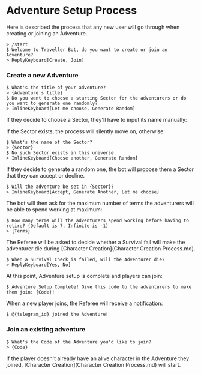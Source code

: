 # Adventure Setup Process

Here is described the process that any new user will go through when creating or joining an Adventure.

```
> /start
$ Welcome to Traveller Bot, do you want to create or join an Adventure?
> ReplyKeyboard[Create, Join]
```

### Create a new Adventure
 
```
$ What's the title of your adventure?
> {Adventure's title}
$ Do you want to choose a starting Sector for the adventurers or do you want to generate one randomly?
> InlineKeyboard[Let me choose, Generate Random]
```
If they decide to choose a Sector, they'll have to input its name manually:

If the Sector exists, the process will silently move on, otherwise:

```
$ What's the name of the Sector?
> {Sector}
$ No such Sector exists in this universe.
> InlineKeyboard[Choose another, Generate Random]
```

If they decide to generate a random one, the bot will propose them a Sector that they can accept or decline.

```
$ Will the adventure be set in {Sector}?
> InlineKeyboard[Accept, Generate Another, Let me choose]
```

The bot will then ask for the maximum number of terms the adventurers will be able to spend working at maximum:

```
$ How many terms will the adventurers spend working before having to retire? (Default is 7, Infinite is -1)
> {Terms}
```

The Referee will be asked to decide whether a Survival fail will make the adventurer die during [Character Creation](Character Creation Process.md).

```
$ When a Survival Check is failed, will the Adventurer die?
> ReplyKeyboard[Yes, No]
```

At this point, Adventure setup is complete and players can join:

```
$ Adventure Setup Complete! Give this code to the adventurers to make them join: {Code}!
```

When a new player joins, the Referee will receive a notification:

```
$ @{telegram_id} joined the Adventure!
```

### Join an existing adventure

```
$ What's the Code of the Adventure you'd like to join?
> {Code}
```

If the player doesn't already have an alive character in the Adventure they joined, [Character Creation](Character Creation Process.md) will start.